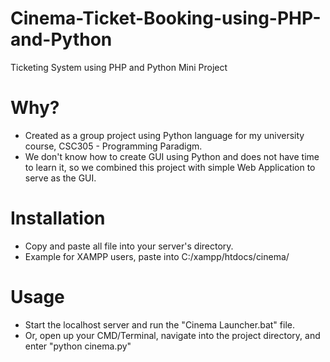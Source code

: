 # Cinema-Ticket-Booking-using-PHP-and-Python
Ticketing System using PHP and Python Mini Project

# Why?
- Created as a group project using Python language for my university course, CSC305 - Programming Paradigm. 
- We don't know how to create GUI using Python and does not have time to learn it, so we combined this project with simple Web Application to serve as the GUI.

# Installation
- Copy and paste all file into your server's directory.
- Example for XAMPP users, paste into C:/xampp/htdocs/cinema/

# Usage
- Start the localhost server and run the "Cinema Launcher.bat" file.
- Or, open up your CMD/Terminal, navigate into the project directory, and enter "python cinema.py"

